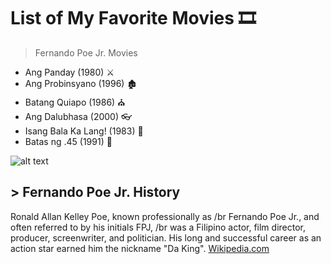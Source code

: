 # List of My Favorite Movies 🎞️

> Fernando Poe Jr. Movies
- Ang Panday (1980) ⚔️
- Ang Probinsyano (1996) 🏚️
- Batang Quiapo (1986) ⛪
- Ang Dalubhasa (2000) 👓
- Isang Bala Ka Lang! (1983) 🔫
- Batas ng .45 (1991) 🔫

![alt text](https://www.themoviedb.org/t/p/w500/nHIr0Grq0mrPyd1Ym2RSZO5VX9X.jpg)

## > Fernando Poe Jr. History

Ronald Allan Kelley Poe, known professionally as /br
Fernando Poe Jr., and often referred to by his initials FPJ, /br
was a Filipino actor, film director, producer, screenwriter,
and politician. His long and successful career as an action
star earned him the nickname "Da King". [Wikipedia.com](https://en.wikipedia.org/wiki/Fernando_Poe_Jr.)
